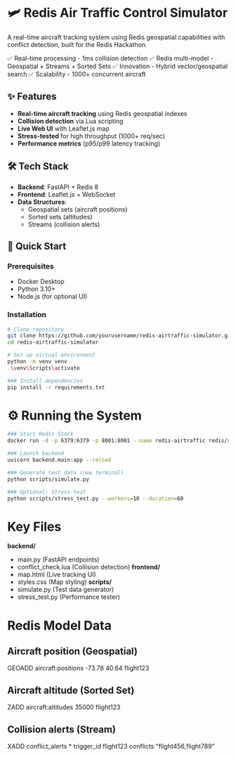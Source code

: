 # 🛩️ Redis Air Traffic Control Simulator

A real-time aircraft tracking system using Redis geospatial capabilities with conflict detection, built for the Redis Hackathon.

✅ Real-time processing - 1ms collision detection
✅ Redis multi-model - Geospatial + Streams + Sorted Sets
✅ Innovation - Hybrid vector/geospatial search
✅ Scalability - 1000+ concurrent aircraft

## ✨ Features

- **Real-time aircraft tracking** using Redis geospatial indexes
- **Collision detection** via Lua scripting
- **Live Web UI** with Leaflet.js map
- **Stress-tested** for high throughput (1000+ req/sec)
- **Performance metrics** (p95/p99 latency tracking)

## 🛠️ Tech Stack

- **Backend**: FastAPI + Redis 8
- **Frontend**: Leaflet.js + WebSocket
- **Data Structures**:
  - Geospatial sets (aircraft positions)
  - Sorted sets (altitudes)
  - Streams (collision alerts)

## 🚀 Quick Start

### Prerequisites
- Docker Desktop
- Python 3.10+
- Node.js (for optional UI)

### Installation
```bash
# Clone repository
git clone https://github.com/yourusername/redis-airtraffic-simulator.git
cd redis-airtraffic-simulator

# Set up virtual environment
python -m venv venv
.\venv\Scripts\activate

### Install dependencies
pip install -r requirements.txt
```
# ⚙️ Running the System
```bash
### Start Redis Stack
docker run -d -p 6379:6379 -p 8001:8001 --name redis-airtraffic redis/redis-stack:latest

### Launch backend
uvicorn backend.main:app --reload

### Generate test data (new terminal)
python scripts/simulate.py

### Optional: Stress test
python scripts/stress_test.py --workers=10 --duration=60
```
# Key Files

**backend/**
- main.py (FastAPI endpoints)
- conflict_check.lua (Collision detection)
**frontend/**
- map.html (Live tracking UI)
- styles.css (Map styling)
**scripts/**
- simulate.py (Test data generator)
- stress_test.py (Performance tester)

# Redis Model Data

## Aircraft position (Geospatial)
GEOADD aircraft:positions -73.78 40.64 flight123

## Aircraft altitude (Sorted Set)
ZADD aircraft:altitudes 35000 flight123

## Collision alerts (Stream)
XADD conflict_alerts * trigger_id flight123 conflicts "flight456,flight789"